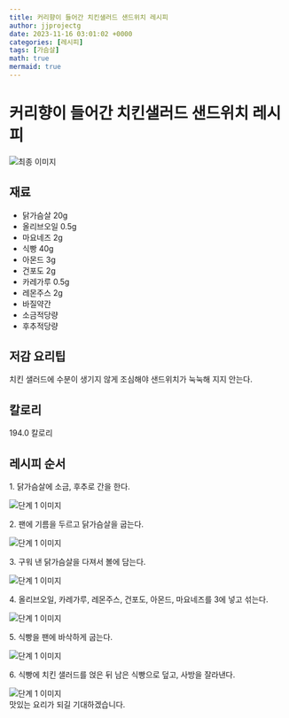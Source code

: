 ```yaml
---
title: 커리향이 들어간 치킨샐러드 샌드위치 레시피
author: jjprojectg
date: 2023-11-16 03:01:02 +0000
categories: [레시피]
tags: [가슴살]
math: true
mermaid: true
---
```

<meta name="og:type" content="website"/>
<meta charset="UTF-8"/>
<div class="header">
  <h1>커리향이 들어간 치킨샐러드 샌드위치 레시피</h1>
</div>

<div class="container my-4">
  <div class="row">
    <div class="col-12 col-md-6">
      <div class="recipe-image">
        <img src="http://www.foodsafetykorea.go.kr/uploadimg/20141117/20141117053806_1416213486379.jpg" class="step-image" alt="최종 이미지"/>
      </div>
    </div>
    <div class="col-12 col-md-6">
      <div class="ingredients">
        <h2>재료</h2>
        <ul class="card">
          <li> 닭가슴살 20g </li>
          <li>  올리브오일 0.5g </li>
          <li>  마요네즈 2g </li>
          <li>  식빵 40g </li>
          <li>  아몬드 3g </li>
          <li>  건포도 2g </li>
          <li>  카레가루 0.5g </li>
          <li>  레몬주스 2g </li>
          <li>  바질약간 </li>
          <li>  소금적당량 </li>
          <li>  후추적당량 </li>
</ul>
      </div>
    </div>
    <div class="col-12 col-md-6">
      <div class="ingredients">
        <h2>저감 요리팁</h2>
        <div class="card"> 
          <p>
            치킨 샐러드에 수분이 생기지 않게 조심해야 샌드위치가 눅눅해 지지 안는다.
          </p>
        </div>
      </div>
      <div class="ingredients">
        <h2>칼로리</h2>
        <div class="card"> 
          <p>
            194.0 칼로리
          </p>
        </div>
      </div>
    </div>
  </div>

  <h2 class="my-4">레시피 순서</h2>
  <div class="card recipe-card">
    <div class="card-body recipe-step">
      <p class="card-text step-description">1. 닭가슴살에 소금, 후추로 간을 한다.</p>
      <img src="http://www.foodsafetykorea.go.kr/uploadimg/cook/1028-1.jpg" alt="단계 1 이미지" class="step-image"/>
    </div>
  </div>
  <div class="card recipe-card">
    <div class="card-body recipe-step">
      <p class="card-text step-description">2. 팬에 기름을 두르고 닭가슴살을 굽는다.</p>
      <img src="http://www.foodsafetykorea.go.kr/uploadimg/cook/1028-2.jpg" alt="단계 1 이미지" class="step-image"/>
    </div>
  </div>
  <div class="card recipe-card">
    <div class="card-body recipe-step">
      <p class="card-text step-description">3. 구워 낸 닭가슴살을 다져서 볼에 담는다.</p>
      <img src="http://www.foodsafetykorea.go.kr/uploadimg/cook/1028-3.jpg" alt="단계 1 이미지" class="step-image"/>
    </div>
  </div>
  <div class="card recipe-card">
    <div class="card-body recipe-step">
      <p class="card-text step-description">4. 올리브오일, 카레가루, 레몬주스, 건포도, 아몬드, 마요네즈를 3에 넣고 섞는다.</p>
      <img src="http://www.foodsafetykorea.go.kr/uploadimg/cook/1028-4.jpg" alt="단계 1 이미지" class="step-image"/>
    </div>
  </div>
  <div class="card recipe-card">
    <div class="card-body recipe-step">
      <p class="card-text step-description">5. 식빵을 팬에 바삭하게 굽는다.</p>
      <img src="http://www.foodsafetykorea.go.kr/uploadimg/cook/1028-5.jpg" alt="단계 1 이미지" class="step-image"/>
    </div>
  </div>
  <div class="card recipe-card">
    <div class="card-body recipe-step">
      <p class="card-text step-description">6. 식빵에 치킨 샐러드를 얹은 뒤 남은 식빵으로 덮고, 사방을 잘라낸다.</p>
      <img src="http://www.foodsafetykorea.go.kr/uploadimg/cook/1028-6.jpg" alt="단계 1 이미지" class="step-image"/>
    </div>
  </div>

</div>
맛있는 요리가 되길 기대하겠습니다.
